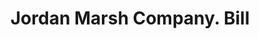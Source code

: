---
doi: 10.7916/D8PP0HR6
date_other: '1908'
date_other_textual: '1908'
form: printed ephemera
genre:
- Invoices
name:
- Jordan Marsh Company
object_in_context_url: https://biggert.cul.columbia.edu/items/view/ave_biggert_00410
subject_hierarchical_geographic:
- Boston, Massachusetts, United States
subject_name:
- Jordan Marsh Company
title: Jordan Marsh Company. Bill
sort_title: Jordan Marsh Company. Bill
call_number: ave_biggert_00410
coordinates:
- 42.35805555555556,-71.06361111111111
pid: ave_biggert_00410
identifiers: ave_biggert_00410
permalink: /biggert/ave_biggert_00410/
layout: iiif-image-page
---